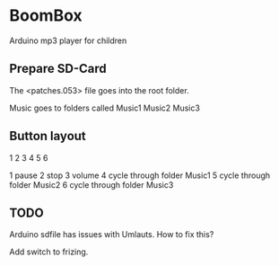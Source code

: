 # BoomBox
Arduino mp3 player for children


## Prepare SD-Card

The <patches.053> file goes into the root folder. 

Music goes to folders called 
Music1
Music2
Music3


## Button layout

1  2  3
4  5  6

1  pause
2  stop
3  volume
4  cycle through folder Music1
5  cycle through folder Music2
6  cycle through folder Music3


## TODO

Arduino sdfile has issues with Umlauts. How to fix this?

Add switch to frizing. 
